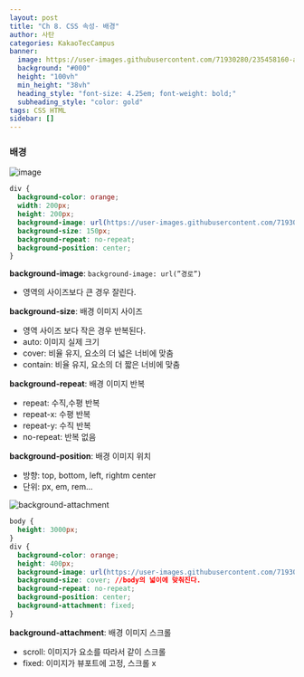 ```yaml
---
layout: post
title: "Ch 8. CSS 속성- 배경"
author: 사탄
categories: KakaoTecCampus
banner:
  image: https://user-images.githubusercontent.com/71930280/235458160-a212376f-7f4e-4197-a6a2-c099510c9af2.png
  background: "#000"
  height: "100vh"
  min_height: "38vh"
  heading_style: "font-size: 4.25em; font-weight: bold;"
  subheading_style: "color: gold"
tags: CSS HTML
sidebar: []
---
```


### 배경

![image](https://user-images.githubusercontent.com/71930280/235458376-1b3bb396-ca27-4c78-a650-1189e1970393.png)

```css
div {
  background-color: orange;
  width: 200px;
  height: 200px;
  background-image: url(https://user-images.githubusercontent.com/71930280/235451440-2f238ca6-f01a-4a8d-a1ab-bf7426239a00.png);
  background-size: 150px;
  background-repeat: no-repeat;
  background-position: center;
}
```

**background-image**: `background-image: url(”경로”)`

- 영역의 사이즈보다 큰 경우 잘린다.

**background-size**: 배경 이미지 사이즈

- 영역 사이즈 보다 작은 경우 반복된다.
- auto: 이미지 실제 크기
- cover: 비율 유지, 요소의 더 넓은 너비에 맞춤
- contain: 비율 유지, 요소의 더 짧은 너비에 맞춤

**background-repeat**: 배경 이미지 반복

- repeat: 수직,수평 반복
- repeat-x: 수평 반복
- repeat-y: 수직 반복
- no-repeat: 반복 없음

**background-position**: 배경 이미지 위치

- 방향: top, bottom, left, rightm center
- 단위: px, em, rem…

![background-attachment](https://user-images.githubusercontent.com/71930280/235458282-216af869-f475-4b13-b41c-b62a137c92a0.gif)

```css
body {
  height: 3000px;
}
div {
  background-color: orange;
  height: 400px;
  background-image: url(https://user-images.githubusercontent.com/71930280/235451440-2f238ca6-f01a-4a8d-a1ab-bf7426239a00.png);
  background-size: cover; //body의 넓이에 맞춰진다.
  background-repeat: no-repeat;
  background-position: center;
  background-attachment: fixed;
}
```

**background-attachment**: 배경 이미지 스크롤

- scroll: 이미지가 요소를 따라서 같이 스크롤
- fixed: 이미지가 뷰포트에 고정, 스크롤 x
